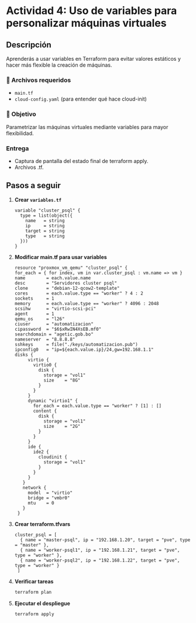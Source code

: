 # Actividad 4: Uso de variables para personalizar máquinas virtuales

## Descripción
Aprenderás a usar variables en Terraform para evitar valores estáticos y hacer más flexible la creación de máquinas.

### 📁 Archivos requeridos
- `main.tf`
- `cloud-config.yaml` (para entender qué hace cloud-init)

### 🎯 Objetivo
Parametrizar las máquinas virtuales mediante variables para mayor flexibilidad.

### Entrega
- Captura de pantalla del estado final de terraform apply.
- Archivos .tf.

## Pasos a seguir

1. **Crear `variables.tf`**
   ```hcl
   variable "cluster_psql" {
     type = list(object({
       name   = string
       ip     = string
       target = string
       type   = string
     }))
   }
   ```
2. **Modificar main.tf para usar variables**
   ```hcl
   resource "proxmox_vm_qemu" "cluster_psql" {
   for_each = { for index, vm in var.cluster_psql : vm.name => vm }
   name        = each.value.name
   desc        = "Servidores cluster psql"
   clone       = "debian-12-qcow2-template"
   cores       = each.value.type == "worker" ? 4 : 2
   sockets     = 1
   memory      = each.value.type == "worker" ? 4096 : 2048
   scsihw      = "virtio-scsi-pci"
   agent       = 1
   qemu_os     = "l26"
   ciuser      = "automatizacion"
   cipassword  = "$6$xRwIN4XsEB.mf0"
   searchdomain = "agetic.gob.bo"
   nameserver  = "8.8.8.8"
   sshkeys     = file("./keys/automatizacion.pub")
   ipconfig0   = "ip=${each.value.ip}/24,gw=192.168.1.1"
   disks {
        virtio {
          virtio0 {
            disk {
              storage = "vol1"
              size    = "8G"
            }
          }
        }
        dynamic "virtio1" {
          for_each = each.value.type == "worker" ? [1] : []
          content {
            disk {
              storage = "vol1"
              size    = "2G"
            }
          }
        }
        ide {
          ide2 {
            cloudinit {
              storage = "vol1"
            }
          }
        }
      }
      network {
        model  = "virtio"
        bridge = "vmbr0"
        mtu    = 0
      }
    }
    ```
    
3. **Crear terraform.tfvars**
   ```hcl
   cluster_psql = [
     { name = "master-psql", ip = "192.168.1.20", target = "pve", type = "master" },
     { name = "worker-psql1", ip = "192.168.1.21", target = "pve", type = "worker" },
     { name = "worker-psql2", ip = "192.168.1.22", target = "pve", type = "worker" }
    ]
   ```

4. **Verificar tareas**
   ```bash
   terraform plan
   ```
   
5. **Ejecutar el despliegue**
   ```bash
   terraform apply
   ```
